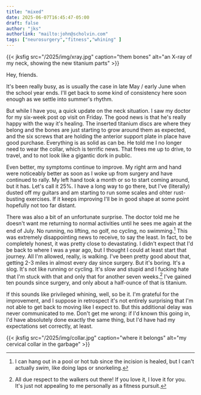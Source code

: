 ```yaml
---
title: "mixed"
date: 2025-06-07T16:45:47-05:00
draft: false
author: "jks"
authorlink: "mailto:john@scholvin.com"
tags: ["neurosurgery","fitness","whining" ]
---
```


{{< jksfig src="/2025/img/xray.jpg" caption="them bones" alt="an X-ray of my neck, showing the new titanium parts" >}}

Hey, friends.

It's been really busy, as is usually the case in late May / early June when the school year ends. I'll get back to some kind
of consistency here soon enough as we settle into  summer's rhythm.

But while I have you, a quick update on the neck situation. I saw my doctor for my six-week post op visit on Friday. The
good news is that he's really happy with the way it's healing. The inserted titanium discs are where they belong and the bones are
just starting to grow around them as expected, and the six screws that are holding the anterior support plate in place
have good purchase. Everything is as solid as can be. He told me I no longer need to wear the collar, which is terrific
news. That frees me up to drive, to travel, and to not look like a gigantic dork in public.

Even better, my symptoms continue to improve. My right arm and hand were noticeably better as soon as I woke up from surgery and have
continued to rally. My left hand took a month or so to start coming around, but it has. Let's call it 25%. I have a long way to go there, but I've
(literally) dusted off my guitars and am starting to run some scales and ohter rust-busting exercises. If it keeps improving
I'll be in good shape at some point hopefully not too far distant.

There was also a bit of an unfortunate surprise. The doctor told me he doesn't want me returning to normal activities until he sees me
again at the end of July. No running, no lifting, no golf, no cycling, no swimming.[^1] 
This was extremely disappointing news to receive, to
say the least. In fact, to be completely honest, it was pretty close to devastating. I didn't expect that I'd be back to 
where I was a year ago, but I thought I could at least start that journey. All I'm allowed, really, is walking. I've been
pretty good about that, getting 2-3 miles in almost every day since surgery. But it's boring. It's a slog. It's not like
running or cycling. It's slow and stupid and I fucking hate that I'm stuck with that and only that for another seven weeks.[^2]
I've gained ten pounds since surgery, and only about a half-ounce of that is titanium.

If this sounds like privileged whining, well, so be it. I'm grateful for the improvement, and I suppose in retrospect it's
not entirely surprising that I'm not able to get back to moving like I expect to. But this additional delay
was never communicated to me. Don't get me wrong: if
I'd known this going in, I'd have absolutely done exactly the same thing, but I'd have had my expectations set correctly, at least.

{{< jksfig src="/2025/img/collar.jpg" caption="where it belongs" alt="my cervical collar in the garbage" >}}

[^1]: I can hang out in a pool or hot tub since the incision is healed, but I can't actually _swim_, like doing laps or snorkeling.
[^2]: All due respect to the walkers out there! If you love it, I love it for you. It's just not appealing to me personally as a
fitness pursuit.

